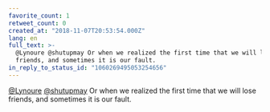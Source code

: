 ```yaml
---
favorite_count: 1
retweet_count: 0
created_at: "2018-11-07T20:53:54.000Z"
lang: en
full_text: >-
  @Lynoure @shutupmay Or when we realized the first time that we will lose
  friends, and sometimes it is our fault.
in_reply_to_status_id: "1060269495053254656"
---
```


[@Lynoure](https://twitter.com/Lynoure)
[@shutupmay](https://twitter.com/shutupmay) Or when we realized the first time
that we will lose friends, and sometimes it is our fault.
